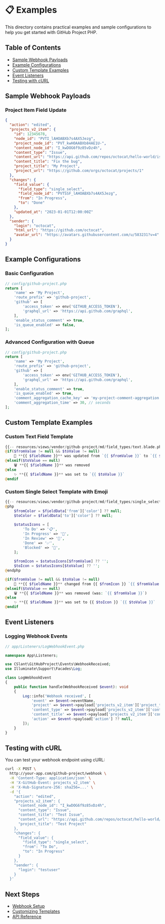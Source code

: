# 📋 Examples

This directory contains practical examples and sample configurations to help you get started with GitHub Project PHP.

## Table of Contents

- [Sample Webhook Payloads](#sample-webhook-payloads)
- [Example Configurations](#example-configurations)
- [Custom Template Examples](#custom-template-examples)
- [Event Listeners](#event-listeners)
- [Testing with cURL](#testing-with-curl)

## Sample Webhook Payloads

### Project Item Field Update

```json
{
  "action": "edited",
  "projects_v2_item": {
    "id": 12345678,
    "node_id": "PVTI_lAHOABXb7s4AX5Jezg",
    "project_node_id": "PVT_kwHOAABXb84AE1U-",
    "content_node_id": "I_kwDOG6f9z85vDz4h",
    "content_type": "Issue",
    "content_url": "https://api.github.com/repos/octocat/hello-world/issues/1",
    "content_title": "Fix the bug",
    "project_title": "My Project",
    "project_url": "https://github.com/orgs/octocat/projects/1"
  },
  "changes": {
    "field_value": {
      "field_type": "single_select",
      "field_node_id": "PVTSSF_lAHOABXb7s4AX5Jezg",
      "from": "In Progress",
      "to": "Done"
    },
    "updated_at": "2023-01-01T12:00:00Z"
  },
  "sender": {
    "login": "octocat",
    "html_url": "https://github.com/octocat",
    "avatar_url": "https://avatars.githubusercontent.com/u/583231?v=4"
  }
}
```

## Example Configurations

### Basic Configuration

```php
// config/github-project.php
return [
    'name' => 'My Project',
    'route_prefix' => 'github-project',
    'github' => [
        'access_token' => env('GITHUB_ACCESS_TOKEN'),
        'graphql_url' => 'https://api.github.com/graphql',
    ],
    'enable_status_comment' => true,
    'is_queue_enabled' => false,
];
```

### Advanced Configuration with Queue

```php
// config/github-project.php
return [
    'name' => 'My Project',
    'route_prefix' => 'github-project',
    'github' => [
        'access_token' => env('GITHUB_ACCESS_TOKEN'),
        'graphql_url' => 'https://api.github.com/graphql',
    ],
    'enable_status_comment' => true,
    'is_queue_enabled' => true,
    'comment_aggregation_cache_key' => 'my-project-comment-aggregation',
    'comment_aggregation_time' => 30, // seconds
];
```

## Custom Template Examples

### Custom Text Field Template

```php
{{-- resources/views/vendor/github-project/md/field_types/text.blade.php --}}
@if($fromValue != null && $toValue != null)
    🎯 **{{ $fieldName }}** was updated from `{{ $fromValue }}` to `{{ $toValue }}`
@elseif($toValue == null)
    🗑️ **{{ $fieldName }}** was removed
@else
    ✨ **{{ $fieldName }}** was set to `{{ $toValue }}`
@endif
```

### Custom Single Select Template with Emoji

```php
{{-- resources/views/vendor/github-project/md/field_types/single_select.blade.php --}}
@php
    $fromColor = $fieldData['from']['color'] ?? null;
    $toColor = $fieldData['to']['color'] ?? null;
    
    $statusIcons = [
        'To Do' => '📋',
        'In Progress' => '🚧',
        'In Review' => '👀',
        'Done' => '✅',
        'Blocked' => '🚫',
    ];
    
    $fromIcon = $statusIcons[$fromValue] ?? '';
    $toIcon = $statusIcons[$toValue] ?? '';
@endphp

@if($fromValue != null && $toValue != null)
    🔄 **{{ $fieldName }}** changed from {{ $fromIcon }} `{{ $fromValue }}` to {{ $toIcon }} `{{ $toValue }}`
@elseif($toValue == null)
    🗑️ **{{ $fieldName }}** was removed (was: `{{ $fromValue }}`)
@else
    ✨ **{{ $fieldName }}** was set to {{ $toIcon }} `{{ $toValue }}`
@endif
```

## Event Listeners

### Logging Webhook Events

```php
// app/Listeners/LogWebhookEvent.php

namespace App\Listeners;

use CSlant\GitHubProject\Events\WebhookReceived;
use Illuminate\Support\Facades\Log;

class LogWebhookEvent
{
    public function handle(WebhookReceived $event): void
    {
        Log::info('Webhook received', [
            'event' => $event->eventName,
            'project' => $event->payload['projects_v2_item']['project_title'] ?? null,
            'content_type' => $event->payload['projects_v2_item']['content_type'] ?? null,
            'content_title' => $event->payload['projects_v2_item']['content_title'] ?? null,
            'action' => $event->payload['action'] ?? null,
        ]);
    }
}
```

## Testing with cURL

You can test your webhook endpoint using cURL:

```bash
curl -X POST \
  http://your-app.com/github-project/webhook \
  -H 'Content-Type: application/json' \
  -H 'X-GitHub-Event: projects_v2_item' \
  -H 'X-Hub-Signature-256: sha256=...' \
  -d '{
    "action": "edited",
    "projects_v2_item": {
      "content_node_id": "I_kwDOG6f9z85vDz4h",
      "content_type": "Issue",
      "content_title": "Test Issue",
      "content_url": "https://api.github.com/repos/octocat/hello-world/issues/1",
      "project_title": "Test Project"
    },
    "changes": {
      "field_value": {
        "field_type": "single_select",
        "from": "To Do",
        "to": "In Progress"
      }
    },
    "sender": {
      "login": "testuser"
    }
  }'
```

## Next Steps

- [Webhook Setup](../getting-started/webhook-setup)
- [Customizing Templates](../advanced/templates)
- [API Reference](../advanced/api-reference)
